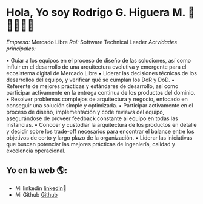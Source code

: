 # Hola, Yo soy Rodrigo G. Higuera M.  👋👨‍💻👩‍💻

*Empresa:* Mercado Libre
*Rol:* Software Technical Leader
*Actvidades principales:*

▪ Guiar a los equipos en el proceso de diseño de las soluciones, así como influir en el desarrollo de una arquitectura evolutiva y emergente para el ecosistema digital de Mercado Libre
▪ Liderar las decisiones técnicas de los desarrollos del equipo, y verificar qué se cumplan los DoR y DoD. 
▪ Referente de mejores prácticas y estándares de desarrollo, así como participar activamente en la entrega continua de los productos del dominio.
▪ Resolver problemas complejos de arquitectura y negocio, enfocado en conseguir una solución simple y optimizada.
▪ Participar activamente en el proceso de diseño, implementación y code reviews del equipo, asegurándose de proveer feedback constante al equipo en todas las instancias. 
▪ Conocer y custodiar la arquitectura de los productos en detalle y decidir sobre los trade-off necesarios para encontrar el balance entre los objetivos de corto y largo plazo de la organización. 
▪ Liderar las iniciativas que buscan potenciar las mejores prácticas de ingeniería, calidad y excelencia operacional.


## Yo en la web 🌎:
- Mi linkedin <a href="https://www.linkedin.com/in/rodrigoghm/">linkedin</a>💼
- Mi Github <a href="https://github.com/rodrigoghm">Github</a>
